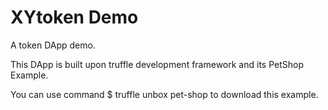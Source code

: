 # XYtoken Demo
A token DApp demo.

This DApp is built upon truffle development framework and its PetShop Example.

You can use command $ truffle unbox pet-shop to download this example.
